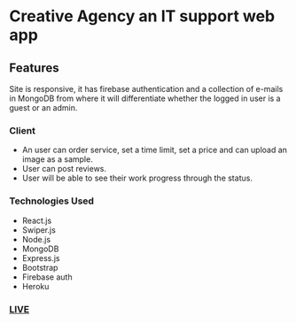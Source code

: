 
# Creative Agency an IT support web app


## Features
Site is responsive, it has firebase authentication and a collection of e-mails in MongoDB from where it will differentiate whether the logged in user is a guest or an admin.

### Client 
- An user can order service, set a time limit, set a price and can upload an image as a sample.
- User can post reviews.
- User will be able to see their work progress through the status.


### Technologies Used 
- React.js
- Swiper.js
- Node.js
- MongoDB
- Express.js
- Bootstrap
- Firebase auth
- Heroku

### [LIVE](https://creative-agency-f.web.app/)

